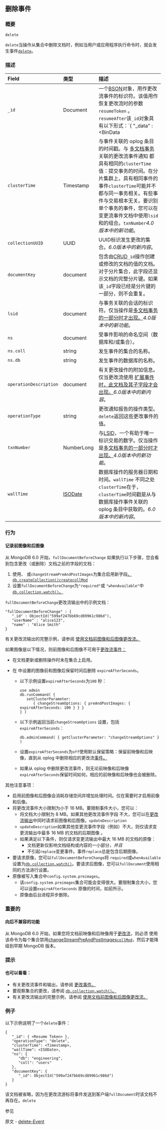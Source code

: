 ## 删除事件

### 概要

`delete`

​	`delete`当操作从集合中删除文档时，例如当用户或应用程序执行命令时，就会发生事件[`delete`](https://www.mongodb.com/docs/manual/reference/command/delete/#mongodb-dbcommand-dbcmd.delete)。

### 描述

| Field                  | 类型                                                         | 描述                                                         |
| :--------------------- | :----------------------------------------------------------- | :----------------------------------------------------------- |
| `_id`                  | Document                                                     | 一个[BSON](https://www.mongodb.com/docs/manual/reference/glossary/#std-term-BSON)对象，用作更改流事件的标识符。该值用作恢复更改流时的参数`resumeToken` 。`resumeAfter`该`_id`对象具有以下形式：`{   "_data" : <BinData|hex string>}`该`_data`类型取决于 MongoDB 版本，在某些情况下，还取决于更改流打开或恢复时的[功能兼容性版本 (fCV) 。](https://www.mongodb.com/docs/manual/reference/command/setFeatureCompatibilityVersion/#std-label-view-fcv)有关类型的完整列表，请参阅[恢复令牌](https://www.mongodb.com/docs/manual/changeStreams/#std-label-change-stream-resume-token)`_data`。有关通过 恢复更改流的示例`resumeToken`，请参阅 [恢复更改流。](https://www.mongodb.com/docs/manual/changeStreams/#std-label-change-stream-resume) |
| `clusterTime`          | Timestamp                                                    | 与事件关联的 oplog 条目的时间戳。与 [多文档事务](https://www.mongodb.com/docs/manual/core/transactions/#std-label-transactions)关联的更改流事件通知 都具有相同的`clusterTime`值：提交事务的时间。在分片集群上，具有相同事件的事件`clusterTime`可能并不都与同一事务相关。有些事件与交易根本无关。要识别单个事务的事件，您可以在变更流事件文档中使用`lsid`和的组合。`txnNumber`*4.0版本中的新功能*。 |
| `collectionUUID`       | UUID                                                         | UUID标识发生更改的集合。*6.0版本中的新内容*。                |
| `documentKey`          | document                                                     | 包含由[CRUD](https://www.mongodb.com/docs/manual/crud/#std-label-crud)`_id`操作创建或修改的文档的值的文档。对于分片集合，此字段还显示文档的完整分片键。如果该`_id`字段已经是分片键的一部分，则不会重复。 |
| `lsid`                 | document                                                     | 与事务关联的会话的标识符。仅当操作是[多文档事务的一部分时才出现。](https://www.mongodb.com/docs/manual/core/transactions/)*4.0版本中的新功能*。 |
| `ns`                   | document                                                     | 受事件影响的命名空间（数据库和/或集合）。                    |
| `ns.coll`              | string                                                       | 发生事件的集合的名称。                                       |
| `ns.db`                | string                                                       | 发生事件的数据库的名称。                                     |
| `operationDescription` | document                                                     | 有关更改操作的附加信息。仅当更改流使用 [扩展事件时，此文档及其子字段才会出现。](https://www.mongodb.com/docs/manual/reference/change-events/#std-label-change-streams-expanded-events)*6.0版本中的新内容*。 |
| `operationType`        | string                                                       | 更改通知报告的操作类型。`delete`返回这些更改事件的值。       |
| `txnNumber`            | NumberLong                                                   | 与[LSID](https://www.mongodb.com/docs/manual/reference/change-events/delete/#std-label--idref--lsid)，一个有助于唯一标识交易的数字。仅当操作是[多文档事务的一部分时才出现。](https://www.mongodb.com/docs/manual/core/transactions/)*4.0版本中的新功能*。 |
| `wallTime`             | [ ISODate](https://www.mongodb.com/docs/manual/reference/glossary/#std-term-ISODate) | 数据库操作的服务器日期和时间。`wallTime` 不同之处`clusterTime`在于，`clusterTime`时间戳是从与数据库操作事件关联的 oplog 条目中获取的。*6.0版本中的新内容*。 |

### 行为

#### 记录前图像和后图像

从 MongoDB 6.0 开始，`fullDocumentBeforeChange` 如果执行以下步骤，您会看到包含更改（或删除）文档之前的字段的文档：

1. 使用、 或`changeStreamPreAndPostImages`为集合启用新字段[。](https://www.mongodb.com/docs/manual/reference/command/collMod/#mongodb-dbcommand-dbcmd.collMod)[`db.createCollection()`](https://www.mongodb.com/docs/manual/reference/method/db.createCollection/#mongodb-method-db.createCollection)[`create`](https://www.mongodb.com/docs/manual/reference/command/create/#mongodb-dbcommand-dbcmd.create)[`collMod`](https://www.mongodb.com/docs/manual/reference/command/collMod/#mongodb-dbcommand-dbcmd.collMod)
2. 设置`fullDocumentBeforeChange`为`"required"`或 `"whenAvailable"`中[`db.collection.watch()`。](https://www.mongodb.com/docs/manual/reference/method/db.collection.watch/#mongodb-method-db.collection.watch)

`fullDocumentBeforeChange`更改流输出中的示例文档：

```
"fullDocumentBeforeChange" : {
   "_id" : ObjectId("599af247bb69cd89961c986d"),
   "userName" : "alice123",
   "name" : "Alice Smith"
}
```

有关更改流输出的完整示例，请参阅 [使用文档前图像和后图像更改流。](https://www.mongodb.com/docs/manual/reference/method/db.collection.watch/#std-label-db.collection.watch-change-streams-pre-and-post-images-example)

如果图像是以下情况，则前图像和后图像不可用于[更改流事件：](https://www.mongodb.com/docs/manual/reference/change-events/#std-label-change-stream-output)

- 在文档更新或删除操作时未在集合上启用。

- 在 中设置的图像前和图像后保留时间后删除 `expireAfterSeconds`。

  - 以下示例设置`expireAfterSeconds`为`100` 秒：

    ```
    use admin
    db.runCommand( {
       setClusterParameter:
          { changeStreamOptions: { preAndPostImages: { expireAfterSeconds: 100 } } }
    } )
    ```

  - 以下示例返回当前`changeStreamOptions` 设置，包括`expireAfterSeconds`：

    ```
    db.adminCommand( { getClusterParameter: "changeStreamOptions" } )
    ```

  - 设置`expireAfterSeconds`为`off`使用默认保留策略：保留前映像和后映像，直到从 oplog 中删除相应的更改流[事件。](https://www.mongodb.com/docs/manual/reference/glossary/#std-term-oplog)

  - 如果从 oplog 中删除更改流事件，则无论前映像和后映像`expireAfterSeconds`保留时间如何，相应的前映像和后映像也会被删除。

其他注意事项：

* 启用前图像和后图像会消耗存储空间并增加处理时间。仅在需要时才启用前像和后像。
* 将更改流事件大小限制为小于 16 MB。要限制事件大小，您可以：
  - 将文档大小限制为 8 MB。如果其他更改流事件字段 不大，您可以在[更改流输出](https://www.mongodb.com/docs/manual/reference/change-events/#std-label-change-stream-output)中同时请求前图像和后图像。`updateDescription`
  - `updateDescription`如果其他变更流事件字段（例如）不大，则仅请求变更流输出中最多 16 MB 的文档的后期图像 。
  - 如果满足以下条件，则仅请求变更流输出中最大 16 MB 的文档的原像：
    - 文档更新仅影响文档结构或内容的一小部分，*并且*
    - 不引起`replace`变更事件。事件`replace`总是包含后期图像。
* 要请求原像，您可以`fullDocumentBeforeChange`将 `required`或`whenAvailable`设置为[`db.collection.watch()`](https://www.mongodb.com/docs/manual/reference/method/db.collection.watch/#mongodb-method-db.collection.watch)。要请求后图像，您可以`fullDocument`使用相同的方法进行设置。
* 原像被写入集合中`config.system.preimages`。
  - 该`config.system.preimages`集合可能会变得很大。要限制集合大小，您可以设置`expireAfterSeconds` 原像的时间，如前所示。
  - 原像由后台进程异步删除。

### 重要的

#### 向后不兼容的功能

从 MongoDB 6.0 开始，如果您将文档前映像和后映像用于[更改流](https://www.mongodb.com/docs/manual/reference/change-events/#std-label-change-stream-output)，则必须 使用该命令为每个集合禁用[changeStreamPreAndPostImages](https://www.mongodb.com/docs/manual/reference/command/collMod/#std-label-collMod-change-stream-pre-and-post-images)[`collMod`](https://www.mongodb.com/docs/manual/reference/command/collMod/#mongodb-dbcommand-dbcmd.collMod)，然后才能降级到早期 MongoDB 版本。

### 提示

#### 也可以看看：

- 有关更改流事件和输出，请参阅 [更改事件。](https://www.mongodb.com/docs/manual/reference/change-events/#std-label-change-stream-output)
- 要观察集合的更改，请参阅 [`db.collection.watch()`。](https://www.mongodb.com/docs/manual/reference/method/db.collection.watch/#mongodb-method-db.collection.watch)
- 有关更改流输出的完整示例，请参阅 [使用文档前图像和后图像更改流。](https://www.mongodb.com/docs/manual/reference/method/db.collection.watch/#std-label-db.collection.watch-change-streams-pre-and-post-images-example)

### 例子

以下示例说明了一个`delete`事件：

```
{
   "_id": { <Resume Token> },
   "operationType": "delete",
   "clusterTime": <Timestamp>,
   "wallTime": <ISODate>,
   "ns": {
      "db": "engineering",
      "coll": "users"
   },
   "documentKey": {
      "_id": ObjectId("599af247bb69cd89961c986d")
   }
}

```

该文档被省略，因为在更改流游标将事件发送到客户端`fullDocument`时该文档不再存在。`delete`





参见

原文 - [delete-Event](https://www.mongodb.com/docs/manual/reference/change-events/delete/ )

